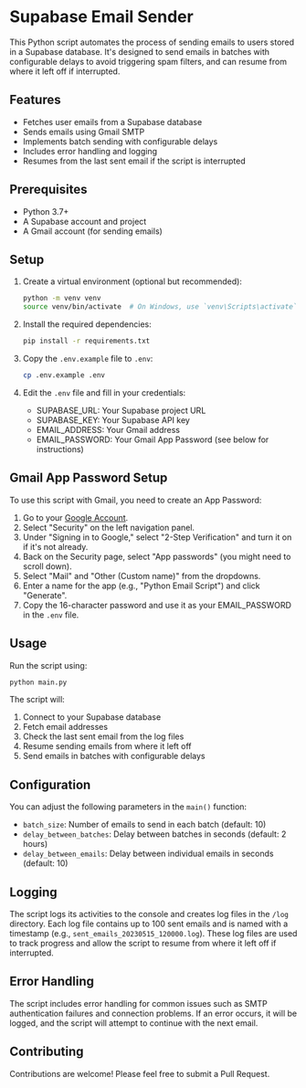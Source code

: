 # Supabase Email Sender

This Python script automates the process of sending emails to users stored in a Supabase database. It's designed to send emails in batches with configurable delays to avoid triggering spam filters, and can resume from where it left off if interrupted.

## Features

- Fetches user emails from a Supabase database
- Sends emails using Gmail SMTP
- Implements batch sending with configurable delays
- Includes error handling and logging
- Resumes from the last sent email if the script is interrupted

## Prerequisites

- Python 3.7+
- A Supabase account and project
- A Gmail account (for sending emails)

## Setup

1. Create a virtual environment (optional but recommended):
   ```bash
   python -m venv venv
   source venv/bin/activate  # On Windows, use `venv\Scripts\activate`
   ```

2. Install the required dependencies:
   ```bash
   pip install -r requirements.txt
   ```

3. Copy the `.env.example` file to `.env`:
   ```bash
   cp .env.example .env
   ```

4. Edit the `.env` file and fill in your credentials:
   - SUPABASE_URL: Your Supabase project URL
   - SUPABASE_KEY: Your Supabase API key
   - EMAIL_ADDRESS: Your Gmail address
   - EMAIL_PASSWORD: Your Gmail App Password (see below for instructions)

## Gmail App Password Setup

To use this script with Gmail, you need to create an App Password:

1. Go to your [Google Account](https://myaccount.google.com/).
2. Select "Security" on the left navigation panel.
3. Under "Signing in to Google," select "2-Step Verification" and turn it on if it's not already.
4. Back on the Security page, select "App passwords" (you might need to scroll down).
5. Select "Mail" and "Other (Custom name)" from the dropdowns.
6. Enter a name for the app (e.g., "Python Email Script") and click "Generate".
7. Copy the 16-character password and use it as your EMAIL_PASSWORD in the `.env` file.

## Usage

Run the script using:

```bash
python main.py
```

The script will:
1. Connect to your Supabase database
2. Fetch email addresses
3. Check the last sent email from the log files
4. Resume sending emails from where it left off
5. Send emails in batches with configurable delays

## Configuration

You can adjust the following parameters in the `main()` function:

- `batch_size`: Number of emails to send in each batch (default: 10)
- `delay_between_batches`: Delay between batches in seconds (default: 2 hours)
- `delay_between_emails`: Delay between individual emails in seconds (default: 10)

## Logging

The script logs its activities to the console and creates log files in the `/log` directory. Each log file contains up to 100 sent emails and is named with a timestamp (e.g., `sent_emails_20230515_120000.log`). These log files are used to track progress and allow the script to resume from where it left off if interrupted.

## Error Handling

The script includes error handling for common issues such as SMTP authentication failures and connection problems. If an error occurs, it will be logged, and the script will attempt to continue with the next email.

## Contributing

Contributions are welcome! Please feel free to submit a Pull Request.
